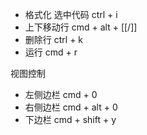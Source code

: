 - 格式化
    选中代码 ctrl + i
- 上下移动行
    cmd + alt + [[/]]
- 删除行
    ctrl + k
- 运行
    cmd + r

视图控制

- 左侧边栏
    cmd + 0
- 右侧边栏
    cmd + alt + 0
- 下边栏
    cmd + shift + y
